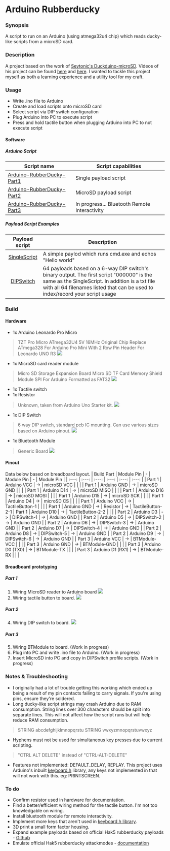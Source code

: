 # Arduino Rubberducky
### Synopsis
A script to run on an Arduino (using atmega32u4 chip) which reads ducky-like scripts from a microSD card. 

### Description
A project based on the work of [Seytonic's Duckduino-microSD](https://github.com/Seytonic/Duckduino-microSD).  Videos of his project can be found [here](https://www.youtube.com/watch?v=ksvo1WDYQ7s) and [here](https://www.youtube.com/watch?v=QrwqeI99I8E). I wanted to tackle this project myself as both a learning experience and a utility tool for my craft. 

### Usage
- Write .ino file to Arduino
- Create and load scripts onto microSD card
- Select script via DIP switch configuration
- Plug Arduino into PC to execute script
- Press and hold tactile button when plugging Arduino into PC to not execute script

#### Software
##### Arduino Script
| Script name | Script capabilities | 
| --- | --- |
| [Arduino-RubberDucky-Part1](https://github.com/dozmert/Arduino-rubberducky/blob/master/Arduino-RubberDucky-Part1/Arduino-RubberDucky-Part1.ino) | Single payload script |
| [Arduino-RubberDucky-Part2](https://github.com/dozmert/Arduino-rubberducky/blob/master/Arduino-RubberDucky-Part2/Arduino-RubberDucky-Part2.ino) | MicroSD payload script | 
| [Arduino-RubberDucky-Part3](https://github.com/dozmert/Arduino-rubberducky/blob/master/Arduino-RubberDucky-Part3/Arduino-RubberDucky-Part3.ino) | In progress... Bluetooth Remote Interactivity |

##### Payload Script Examples
| Payload script | Description |
| :---: | --- |
| [SingleScript](https://github.com/dozmert/Arduino-rubberducky/blob/master/Example%20scripts/SingleScript/script.txt) | A simple paylod which runs cmd.exe and echos "Hello world" |
| [DIPSwitch](https://github.com/dozmert/Arduino-rubberducky/tree/master/Example%20scripts/DIPSwitch) | 64 payloads based on a 6-way DIP switch's binary output. The first script "000000" is the same as the SingleScript. In addition is a txt file with all 64 filenames listed that can be used to index/record your script usage |

### Build
#### Hardware
- 1x Arduino Leonardo Pro Micro
>TZT Pro Micro ATmega32U4 5V 16MHz Original Chip Replace ATmega328 For Arduino Pro Mini With 2 Row Pin Header For Leonardo UNO R3
![](/img/build_1.jpg)

- 1x MicroSD card reader module
>Micro SD Storage Expansion Board Micro SD TF Card Memory Shield Module SPI For Arduino
> Formatted as FAT32
![](/img/build_2.jpg)

- 1x Tactile switch
- 1x Resistor
>Unknown, taken from Arduino Uno Starter kit.
![](/img/build_3.jpg)

- 1x DIP Switch 
> 6 way DIP switch, standard pcb IC mounting. Can use various sizes based on Arduino pinout.
![](/img/build_4.jpg)

- 1x Bluetooth Module
> Generic Board
![](/img/build_8.jpg)

#### Pinout
Data below based on breadboard layout.
| Build Part | Module Pin | - | Module Pin | - | Module Pin |
| :---: | :---: | :---: | :---: | :---: | :---: |
| Part 1 | Arduino VCC | -> | microSD VCC |  |  |
| Part 1 | Arduino GND | -> | microSD GND |  |  |
| Part 1 | Arduino D14 | -> | microSD MISO |  |  |
| Part 1 | Arduino D16 | -> | microSD MOSI |  |  |
| Part 1 | Arduino D15 | -> | microSD SCK |  |  |
| Part 1 | Arduino D4 | -> | microSD CS |  |  |
| Part 1 | Arduino VCC | -> | TactileButton-1 |  |  |
| Part 1 | Arduino GND | -> | Resistor | -> | TactileButton-2-1
| Part 1 | Arduino D10 | -> | TactileButton-2-2 |  |  |
| Part 2 | Arduino D3 | -> | DIPSwitch-1 | -> | Arduino GND |
| Part 2 | Arduino D5 | -> | DIPSwitch-2 | -> | Arduino GND |
| Part 2 | Arduino D6 | -> | DIPSwitch-3 | -> | Arduino GND |
| Part 2 | Arduino D7 | -> | DIPSwitch-4 | -> | Arduino GND |
| Part 2 | Arduino D8 | -> | DIPSwitch-5 | -> | Arduino GND |
| Part 2 | Arduino D9 | -> | DIPSwitch-6 | -> | Arduino GND |
| Part 3 | Arduino VCC | -> | BTModule-VCC |  |  |
| Part 3 | Arduino GND | -> | BTModule-GND |  |  |
| Part 3 | Arduino D0 (TX0) | -> | BTModule-TX |  |  |
| Part 3 | Arduino D1 (RX1) | -> | BTModule-RX |  |  |

#### Breadboard prototyping
##### Part 1
1. Wiring MicroSD reader to Arduino board
![](/img/build_5.jpg)
2. Wiring tactile button to board.
![](/img/build_6.jpg)
##### Part 2
4. Wiring DIP switch to board.
![](/img/build_7.jpg)
##### Part 3
5. Wiring BTModule to board.
(Work in progress)
7. Plug into PC and write .ino file to Arduino.
(Work in progress)
9. Insert MicroSD into PC and copy in DIPSwitch profile scripts.
(Work in progress)

### Notes & Troubleshooting
- I originally had a lot of trouble getting this working which ended up being a result of my pin contacts failing to carry signals. If you're using pins, ensure they're soldered.
- Long ducky-like script strings may crash Arduino due to RAM consumption. String lines over 300 characters should be split into separate lines. This will not affect how the script runs but will help reduce RAM consumption.
> STRING abcdefghijklmnopqrstu
> STRING vwxyzmnopqrstuvwxyz
- Hyphens must not be used for simultaneous key presses due to current scripting. 
>"CTRL ALT DELETE" instead of "CTRL-ALT-DELETE"
- Features not implemented: DEFAULT_DELAY, REPLAY. This project uses Arduino's inbuilt <a href="https://github.com/arduino-libraries/Keyboard/blob/master/src/Keyboard.h">keyboard.h</a> library, any keys not implemented in that will not work with this. eg: PRINTSCREEN.

### To do
- Confirm resistor used in hardware for documentation.
- Find a better/efficient wiring method for the tactile button. I'm not too knowledgable on wiring.
- Install bluetooth module for remote interactivity.
- Implement more keys that aren't used in [keyboard.h library](https://github.com/arduino-libraries/Keyboard/blob/master/src/Keyboard.h).
- 3D print a small form factor housing.
- Expand example payloads based on official Hak5 rubberducky payloads - [Github](https://github.com/hak5/usbrubberducky-payloads)
- Emulate official Hak5 rubberducky attackmodes - [documentation](https://docs.hak5.org/hak5-usb-rubber-ducky/attack-modes-constants-and-variables/attack-modes)
